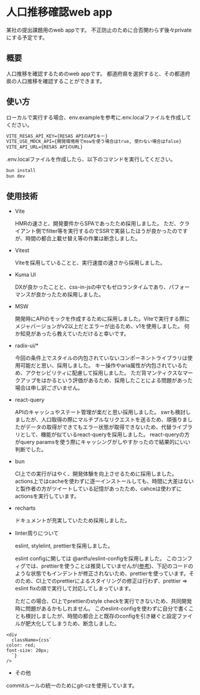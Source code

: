 # 人口推移確認web app

某社の提出課題用のweb appです。
不正防止のために合否関わらず後々privateにする予定です。

## 概要

人口推移を確認するためのweb appです。
都道府県を選択すると、その都道府県の人口推移を確認することができます。

## 使い方

ローカルで実行する場合、env.exampleを参考に.env.localファイルを作成してください。

```txt
VITE_RESAS_API_KEY={RESAS APIのAPIキー}
VITE_USE_MOCK_API={開発環境用でmswを使う場合はtrue, 使わない場合はfalse}
VITE_API_URL={RESAS APIのURL}
```

.env.localファイルを作成したら、以下のコマンドを実行してください。

```bash
bun install
bun dev
```

## 使用技術

- Vite

  HMRの速さと、開発要件からSPAであったため採用しました。
  ただ、クライアント側でfilter等を実行するのでSSRで実装したほうが良かったのですが、時間の都合上載せ替え等の作業は断念しました。

- Vitest

  Viteを採用していることと、実行速度の速さから採用しました。

- Kuma UI

  DXが良かったことと、css-in-jsの中でもゼロランタイムであり、パフォーマンスが良かったため採用しました。

- MSW

  開発時にAPIのモックを作成するために採用しました。Viteで実行する際にメジャバージョンがv2以上だとエラーが出るため、v1を使用しました。
  何か知見があったら教えていただけると幸いです。

- radix-ui/\*

  今回の条件上でスタイルの内包されていないコンポーネントライブラリは使用可能だと思い、採用しました。
  キー操作やaria属性が内包されているため、アクセシビリティに配慮して採用しました。
  ただ背マンティクスなマークアップをはかるという評価があるため、採用したことによる問題があった場合は申し訳ございません。

- react-query

  APIのキャッシュやステート管理が楽だと思い採用しました。
  swrも検討しましたが、人口取得の際にマルチプルなリクエストを送るため、頑張りましたがデータの取得ができてもエラー状態が取得できないため、代替ライブラリとして、機能が似ているreact-queryを採用しました。
  react-queryの方がquery paramsを使う際にキャッシングがしやすかったので結果的にいい判断でした。

- bun

  CI上での実行がはやく、開発体験を向上させるために採用しました。
  actions上ではcacheを使わずに逐一インストールしても、時間に大差はないと製作者の方がツイートしている記憶があったため、cahceは使わずにactionsを実行しています。

- recharts

  ドキュメントが充実していたため採用しました。

- linter周りについて

  eslint, stylelint, prettierを採用しました。

  
  eslint configに関しては @antfu/eslint-configを採用しました。
  このコンフィグでは、prettierを使うことは推奨していませんが([参考](https://antfu.me/posts/why-not-prettier/))、下記のコードのような状態でもインデントが修正されないため、prettierを使っています。そのため、CI上でのprettierによるスタイリングの修正は行わず、prettier => eslint fixの順で実行して対応してしまっています。


  ただこの場合、CI上でprettierのstyle checkを実行できないため、共同開発時に問題があるかもしれません。
  このeslint-configを使わずに自分で書くことも検討しましたが、時間の都合上と既存のconfigを引き継ぐと設定ファイルが肥大化してしまうため、断念しました。

```tsx
<div
  className={css`
color: red;
font-size: 20px;
  `}
/>
```

- その他


commitルールの統一のためにgit-czを使用しています。
